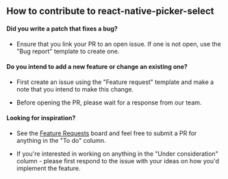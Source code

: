 ## How to contribute to react-native-picker-select

#### **Did you write a patch that fixes a bug?**

* Ensure that you link your PR to an open issue. If one is not open, use the "Bug report" template to create one.

#### **Do you intend to add a new feature or change an existing one?**

* First create an issue using the "Feature request" template and make a note that you intend to make this change.

* Before opening the PR, please wait for a response from our team.

#### **Looking for inspiration?**

* See the [Feature Requests](https://github.com/lawnstarter/react-native-picker-select/projects/1) board and feel free to submit a PR for anything in the "To do" column.

* If you're interested in working on anything in the "Under consideration" column - please first respond to the issue with your ideas on how you'd implement the feature.
